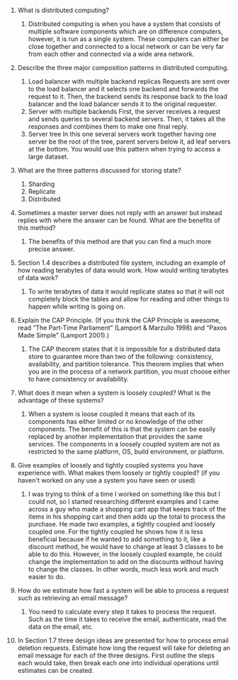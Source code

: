 1. What is distributed computing?
    1. Distributed computing is when you have a system that consists of multiple software components which are on difference computers, however, it is run as a single system. These computers can either be close together and connected to a local network or can be very far from each other and connected via a wide area network.

2. Describe the three major composition patterns in distributed computing.
    1. Load balancer with multiple backend replicas
        Requests are sent over to the load balancer and it selects one backend and forwards the request to it. Then, the backend sends its response back to the load balancer and the load balancer sends it to the original requester.
    2. Server with multiple backends
        First, the server receives a request and sends queries to several backend servers. Then, it takes all the responses and combines them to make one final reply.
    3. Server tree
        In this one several servers work together having one server be the root of the tree, parent servers below it, ad leaf servers at the bottom. You would use this pattern when trying to access a large dataset.

3. What are the three patterns discussed for storing state?
    1. Sharding
    2. Replicate
    3. Distributed

4. Sometimes a master server does not reply with an answer but instead replies with where the answer can be found. What are the benefits of this method?
    1. The benefits of this method are that you can find a much more precise answer.

5. Section 1.4 describes a distributed file system, including an example of how reading terabytes of data would work. How would writing terabytes of data work?
    1. To write terabytes of data it would replicate states so that it will not completely block the tables and allow for reading and other things to happen while writing is going on.


6. Explain the CAP Principle. (If you think the CAP Principle is awesome, read “The Part-Time Parliament” (Lamport & Marzullo 1998) and “Paxos Made Simple” (Lamport 2001).)
    1. The CAP theorem states that it is impossible for a distributed data store to guarantee more than two of the following: consistency, availability, and partition tolerance. This theorem implies that when you are in the process of a network partition, you must choose either to have consistency or availability.

7. What does it mean when a system is loosely coupled? What is the advantage of these systems?
    1. When a system is loose coupled it means that each of its components has either limited or no knowledge of the other components. The benefit of this is that the system can be easily replaced by another implementation that provides the same services. The components in a loosely coupled system are not as restricted to the same platform, OS, build environment, or platform.

8. Give examples of loosely and tightly coupled systems you have experience with. What makes them loosely or tightly coupled? (if you haven't worked on any use a system you have seen or used)
    1. I was trying to think of a time I worked on something like this but I could not, so I started researching different examples and I came across a guy who made a shopping cart app that keeps track of the items in his shopping cart and then adds up the total to process the purchase. He made two examples, a tightly coupled and loosely coupled one. For the tightly coupled he shows how it is less beneficial because if he wanted to add something to it, like a discount method, he would have to change at least 3 classes to be able to do this. However, in the loosely coupled example, he could change the implementation to add on the discounts without having to change the classes. In other words, much less work and much easier to do.

9. How do we estimate how fast a system will be able to process a request such as retrieving an email message?
    1. You need to calculate every step it takes to process the request. Such as the time it takes to receive the email, authenticate, read the data on the email, etc.

10. In Section 1.7 three design ideas are presented for how to process email deletion requests. Estimate how long the request will take for deleting an email message for each of the three designs. First outline the steps each would take, then break each one into individual operations until estimates can be created.
